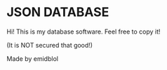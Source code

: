 # JSON DATABASE
Hi!
This is my database software. Feel free to copy it!

(It is NOT secured that good!)

Made by emidblol
